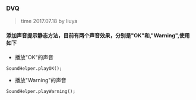 ### DVQ

> time 2017.07.18 by liuya
#### 添加声音提示静态方法，目前有两个声音效果，分别是"OK"和,"Warning",使用如下
- 播放"OK"的声音
```
SoundHelper.playOK();
```
- 播放"Warning"的声音
```
SoundHelper.playWarning();
```
